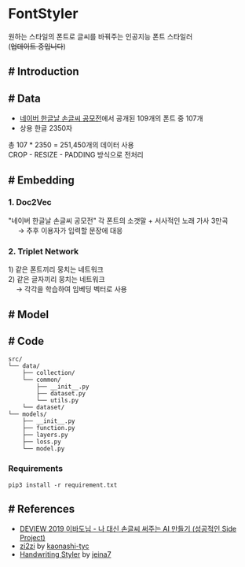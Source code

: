 # FontStyler
원하는 스타일의 폰트로 글씨를 바꿔주는 인공지능 폰트 스타일러 <br/>
(~~업데이트 중입니다~~)

## # Introduction


## # Data
- [네이버 한글날 손글씨 공모전](https://clova.ai/handwriting/list.html)에서 공개된 109개의 폰트 중 107개
- 상용 한글 2350자

총 107 * 2350 = 251,450개의 데이터 사용 <br/>
CROP - RESIZE - PADDING 방식으로 전처리


## # Embedding

### 1. Doc2Vec
"네이버 한글날 손글씨 공모전" 각 폰트의 소갯말 + 서사적인 노래 가사 3만곡 <br/>
&nbsp;&nbsp;&nbsp;&nbsp; → 추후 이용자가 입력할 문장에 대응

### 2. Triplet Network
1\) 같은 폰트끼리 뭉치는 네트워크 <br/>
2\) 같은 글자끼리 뭉치는 네트워크 <br/>
&nbsp;&nbsp;&nbsp; → 각각을 학습하여 임베딩 벡터로 사용



## # Model


## # Code
```
src/
└── data/
    ├── collection/
    └── common/
        ├── __init__.py
        ├── dataset.py
        └── utils.py
    └── dataset/
└── models/
    ├── __init__.py
    ├── function.py
    ├── layers.py
    ├── loss.py 
    └── model.py
```

### Requirements
```
pip3 install -r requirement.txt
```


## # References
- [DEVIEW 2019 이바도님 - 나 대신 손글씨 써주는 AI 만들기 (성공적인 Side Project)](https://deview.kr/2019/schedule/294)
- [zi2zi](https://github.com/kaonashi-tyc) by [kaonashi-tyc](https://github.com/kaonashi-tyc/zi2zi)
- [Handwriting Styler](https://github.com/jeina7/Handwriting_styler) by [jeina7](https://github.com/jeina7)
